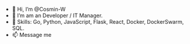 - 👋 Hi, I’m @Cosmin-W
- 💼 I’m am an  Developer / IT Manager.
- 🌱 Skills: Go, Python, JavaScript, Flask, React, Docker, DockerSwarm, SQL.
- 📫 Message me 

<!---
Cosmin-W/Cosmin-W is a ✨ special ✨ repository because its `README.md` (this file) appears on your GitHub profile.
You can click the Preview link to take a look at your changes.
--->
